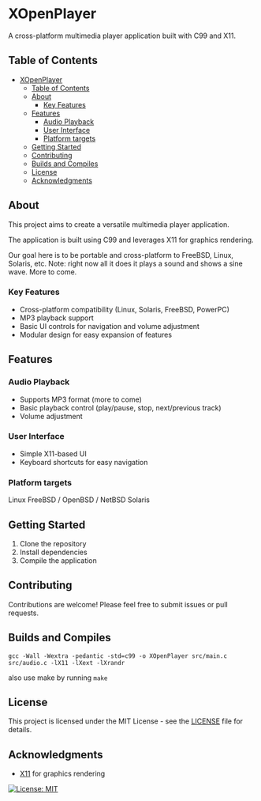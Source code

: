 # XOpenPlayer

A cross-platform multimedia player application built with C99 and X11.

## Table of Contents

- [XOpenPlayer](#xopenplayer)
  - [Table of Contents](#table-of-contents)
  - [About](#about)
    - [Key Features](#key-features)
  - [Features](#features)
    - [Audio Playback](#audio-playback)
    - [User Interface](#user-interface)
    - [Platform targets](#platform-targets)
  - [Getting Started](#getting-started)
  - [Contributing](#contributing)
  - [Builds and Compiles](#builds-and-compiles)
  - [License](#license)
  - [Acknowledgments](#acknowledgments)

## About

This project aims to create a versatile multimedia player application.

The application is built using C99 and leverages X11 for graphics rendering.

Our goal here is to be portable and cross-platform to FreeBSD, Linux, Solaris, etc.
Note: right now all it does it plays a sound and shows a sine wave. More to come.

### Key Features

- Cross-platform compatibility (Linux, Solaris, FreeBSD, PowerPC)
- MP3 playback support
- Basic UI controls for navigation and volume adjustment
- Modular design for easy expansion of features

## Features

### Audio Playback

- Supports MP3 format (more to come)
- Basic playback control (play/pause, stop, next/previous track)
- Volume adjustment

### User Interface

- Simple X11-based UI
- Keyboard shortcuts for easy navigation

### Platform targets

Linux
FreeBSD / OpenBSD / NetBSD
Solaris

## Getting Started

1. Clone the repository
2. Install dependencies
3. Compile the application

## Contributing

Contributions are welcome! Please feel free to submit issues or pull requests.

## Builds and Compiles

`gcc -Wall -Wextra -pedantic -std=c99 -o XOpenPlayer src/main.c src/audio.c -lX11 -lXext -lXrandr`

also use make by running  `make`

## License

This project is licensed under the MIT License - see the [LICENSE](LICENSE) file for details.

## Acknowledgments

- [X11](https://www.x.org/) for graphics rendering

[![License: MIT](https://img.shields.io/badge/License-MIT-yellow.svg)](https://opensource.org/licenses/MIT)
